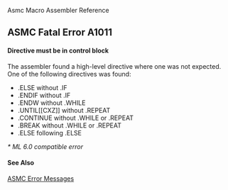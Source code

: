 Asmc Macro Assembler Reference

## ASMC Fatal Error A1011

#### Directive must be in control block

The assembler found a high-level directive where one was not expected. One of the following directives was found:

*   .ELSE without .IF
*   .ENDIF without .IF
*   .ENDW without .WHILE
*   .UNTIL[[CXZ]] without .REPEAT
*   .CONTINUE without .WHILE or .REPEAT
*   .BREAK without .WHILE or .REPEAT
*   .ELSE following .ELSE

_* ML 6.0 compatible error_

#### See Also

[ASMC Error Messages](readme.md)